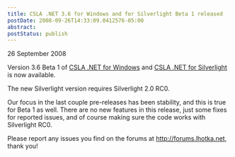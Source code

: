 ```yaml
---
title: CSLA .NET 3.6 for Windows and for Silverlight Beta 1 released
postDate: 2008-09-26T14:33:09.0412576-05:00
abstract: 
postStatus: publish
---
```

26 September 2008

Version 3.6 Beta 1 of [CSLA .NET for Windows](http://www.lhotka.net/cslanet/download.aspx) and [CSLA .NET for Silverlight](http://www.lhotka.net/cslalight/download.aspx) is now available.

The new Silverlight version requires Silverlight 2.0 RC0.

Our focus in the last couple pre-releases has been stability, and this is true for Beta 1 as well. There are no new features in this release, just some fixes for reported issues, and of course making sure the code works with Silverlight RC0.

Please report any issues you find on the forums at http://forums.lhotka.net, thank you!
